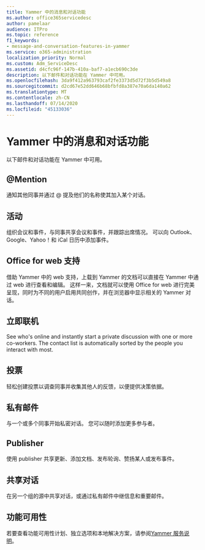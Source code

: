 ```yaml
---
title: Yammer 中的消息和对话功能
ms.author: office365servicedesc
author: pamelaar
audience: ITPro
ms.topic: reference
f1_keywords:
- message-and-conversation-features-in-yammer
ms.service: o365-administration
localization_priority: Normal
ms.custom: Adm_ServiceDesc
ms.assetid: d4cfc96f-147b-410a-baf7-a1ecb690c3de
description: 以下邮件和对话功能在 Yammer 中可用。
ms.openlocfilehash: 3da9f412a963793caf2fe3373d5d72f3b5d549a8
ms.sourcegitcommit: d2cd67e52dd646b68bfbfd8a387e70a6da140a62
ms.translationtype: MT
ms.contentlocale: zh-CN
ms.lasthandoff: 07/14/2020
ms.locfileid: "45133036"
---
```

# <a name="message-and-conversation-features-in-yammer"></a>Yammer 中的消息和对话功能

以下邮件和对话功能在 Yammer 中可用。
  
## <a name="mention"></a>@Mention

通知其他同事并通过 @ 提及他们的名称使其加入某个对话。

## <a name="events"></a>活动

组织会议和事件，与同事共享会议和事件，并跟踪出席情况。 可以向 Outlook、Google、Yahoo！和 iCal 日历中添加事件。
  
## <a name="office-for-the-web-support"></a>Office for web 支持

借助 Yammer 中的 web 支持，上载到 Yammer 的文档可以直接在 Yammer 中通过 web 进行查看和编辑。 这样一来，文档就可以使用 Office for web 进行完美呈现，同时为不同的用户启用共同创作，并在浏览器中显示相关的 Yammer 对话。

## <a name="online-now"></a>立即联机

See who's online and instantly start a private discussion with one or more co-workers. The contact list is automatically sorted by the people you interact with most.

## <a name="polls"></a>投票

轻松创建投票以调查同事并收集其他人的反馈，以便提供决策依据。
  
## <a name="private-messages"></a>私有邮件

与一个或多个同事开始私密对话。 您可以随时添加更多参与者。

## <a name="publisher"></a>Publisher

使用 publisher 共享更新、添加文档、发布轮询、赞扬某人或发布事件。
    
## <a name="share-conversations"></a>共享对话

在另一个组的源中共享对话，或通过私有邮件中继信息和重要邮件。
  
## <a name="feature-availability"></a>功能可用性

若要查看功能可用性计划、独立选项和本地解决方案，请参阅[Yammer 服务说明](yammer-service-description.md)。
  